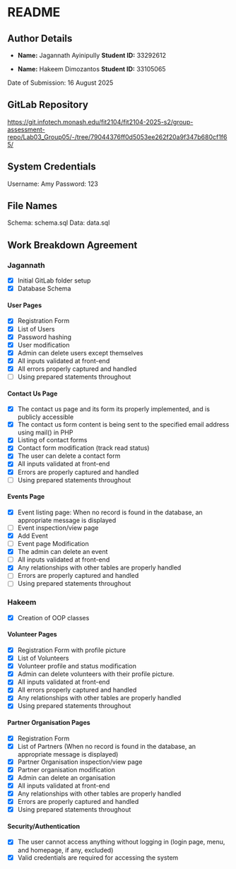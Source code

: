 # README
## Author Details
- **Name:** Jagannath Ayinipully
  **Student ID:** 33292612


- **Name:** Hakeem Dimozantos
  **Student ID:** 33105065

Date of Submission: 16 August 2025
## GitLab Repository
https://git.infotech.monash.edu/fit2104/fit2104-2025-s2/group-assessment-repo/Lab03_Group05/-/tree/79044376ff0d5053ee262f20a9f347b680cf1f65/
## System Credentials
Username: Amy
Password: 123
## File Names
Schema: schema.sql
Data: data.sql
## Work Breakdown Agreement
### Jagannath
- [x] Initial GitLab folder setup
- [x] Database Schema
#### User Pages
- [x] Registration Form
- [x] List of Users
- [x] Password hashing
- [x] User modification
- [x] Admin can delete users except themselves
- [x] All inputs validated at front-end
- [x] All errors properly captured and handled
- [ ] Using prepared statements throughout
#### Contact Us Page
- [x] The contact us page and its form its properly implemented, and is publicly accessible
- [x] The contact us form content is being sent to the specified email address using mail() in PHP
- [x] Listing of contact forms
- [x] Contact form modification (track read status)
- [x] The user can delete a contact form
- [x] All inputs validated at front-end
- [x] Errors are properly captured and handled
- [ ] Using prepared statements throughout
#### Events Page
- [x] Event listing page: When no record is found in the database, an appropriate message is displayed
- [ ] Event inspection/view page
- [x] Add Event
- [ ] Event page Modification
- [x] The admin can delete an event
- [ ] All inputs validated at front-end
- [x] Any relationships with other tables are properly handled
- [ ] Errors are properly captured and handled
- [ ] Using prepared statements throughout
### Hakeem
- [x] Creation of OOP classes
#### Volunteer Pages
- [x] Registration Form with profile picture
- [x] List of Volunteers
- [x] Volunteer profile and status modification
- [x] Admin can delete volunteers with their profile picture.
- [x] All inputs validated at front-end
- [x] All errors properly captured and handled
- [x] Any relationships with other tables are properly handled
- [x] Using prepared statements throughout
#### Partner Organisation Pages
- [x] Registration Form
- [x] List of Partners (When no record is found in the database, an appropriate message is displayed)
- [x] Partner Organisation inspection/view page
- [x] Partner organisation modification
- [x] Admin can delete an organisation
- [x] All inputs validated at front-end
- [x] Any relationships with other tables are properly handled
- [x] Errors are properly captured and handled
- [x] Using prepared statements throughout
#### Security/Authentication
- [x] The user cannot access anything without logging in (login page, menu, and homepage, if any, excluded)
- [x] Valid credentials are required for accessing the system
